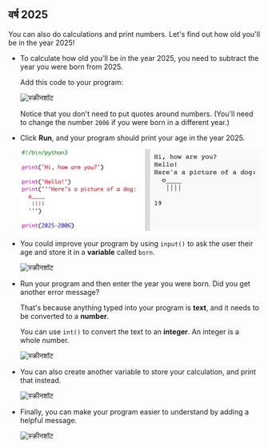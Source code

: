 ## वर्ष 2025

You can also do calculations and print numbers. Let's find out how old you'll be in the year 2025!

+ To calculate how old you'll be in the year 2025, you need to subtract the year you were born from 2025.
    
    Add this code to your program:
    
    ![स्क्रीनशॉट](images/me-calc.png)
    
    Notice that you don't need to put quotes around numbers. (You'll need to change the number `2006` if you were born in a different year.)

+ Click **Run**, and your program should print your age in the year 2025.
    
    ![स्क्रीनशॉट](images/me-calc-run.png)

+ You could improve your program by using `input()` to ask the user their age and store it in a **variable** called `born`.
    
    ![स्क्रीनशॉट](images/me-input.png)

+ Run your program and then enter the year you were born. Did you get another error message?
    
    That's because anything typed into your program is **text**, and it needs to be converted to a **number**.
    
    You can use `int()` to convert the text to an **integer**. An integer is a whole number.
    
    ![स्क्रीनशॉट](images/me-input-test.png)

+ You can also create another variable to store your calculation, and print that instead.
    
    ![स्क्रीनशॉट](images/me-result-variable.png)

+ Finally, you can make your program easier to understand by adding a helpful message.
    
    ![स्क्रीनशॉट](images/me-message.png)
